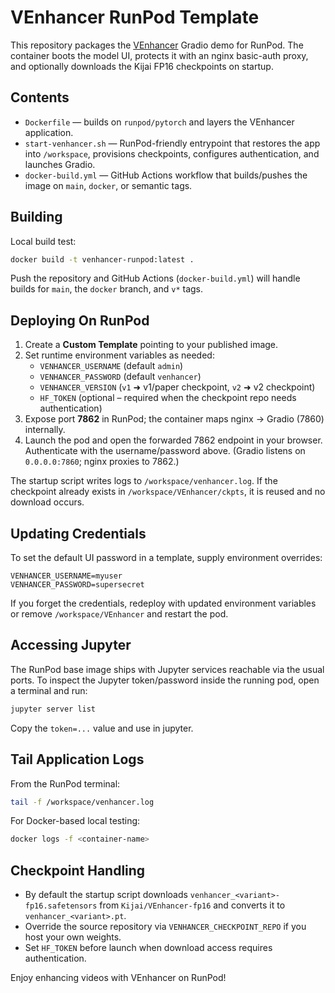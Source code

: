 # VEnhancer RunPod Template

This repository packages the [VEnhancer](https://github.com/Vchitect/VEnhancer) Gradio demo for RunPod. The container boots the model UI, protects it with an nginx basic-auth proxy, and optionally downloads the Kijai FP16 checkpoints on startup.

## Contents

- `Dockerfile` &mdash; builds on `runpod/pytorch` and layers the VEnhancer application.
- `start-venhancer.sh` &mdash; RunPod-friendly entrypoint that restores the app into `/workspace`, provisions checkpoints, configures authentication, and launches Gradio.
- `docker-build.yml` &mdash; GitHub Actions workflow that builds/pushes the image on `main`, `docker`, or semantic tags.

## Building

Local build test:

```bash
docker build -t venhancer-runpod:latest .
```

Push the repository and GitHub Actions (`docker-build.yml`) will handle builds for `main`, the `docker` branch, and `v*` tags.

## Deploying On RunPod

1. Create a **Custom Template** pointing to your published image.
2. Set runtime environment variables as needed:
   - `VENHANCER_USERNAME` (default `admin`)
   - `VENHANCER_PASSWORD` (default `venhancer`)
   - `VENHANCER_VERSION` (`v1` ➜ v1/paper checkpoint, `v2` ➜ v2 checkpoint)
   - `HF_TOKEN` (optional &ndash; required when the checkpoint repo needs authentication)
3. Expose port **7862** in RunPod; the container maps nginx → Gradio (7860) internally.
4. Launch the pod and open the forwarded 7862 endpoint in your browser. Authenticate with the username/password above. (Gradio listens on `0.0.0.0:7860`; nginx proxies to 7862.)

The startup script writes logs to `/workspace/venhancer.log`. If the checkpoint already exists in `/workspace/VEnhancer/ckpts`, it is reused and no download occurs.

## Updating Credentials

To set the default UI password in a template, supply environment overrides:

```text
VENHANCER_USERNAME=myuser
VENHANCER_PASSWORD=supersecret
```

If you forget the credentials, redeploy with updated environment variables or remove `/workspace/VEnhancer` and restart the pod.

## Accessing Jupyter

The RunPod base image ships with Jupyter services reachable via the usual ports. To inspect the Jupyter token/password inside the running pod, open a terminal and run:

```bash
jupyter server list
```

Copy the `token=...` value and use in jupyter.

## Tail Application Logs

From the RunPod terminal:

```bash
tail -f /workspace/venhancer.log
```

For Docker-based local testing:

```bash
docker logs -f <container-name>
```

## Checkpoint Handling

- By default the startup script downloads `venhancer_<variant>-fp16.safetensors` from `Kijai/VEnhancer-fp16` and converts it to `venhancer_<variant>.pt`.
- Override the source repository via `VENHANCER_CHECKPOINT_REPO` if you host your own weights.
- Set `HF_TOKEN` before launch when download access requires authentication.

Enjoy enhancing videos with VEnhancer on RunPod!
